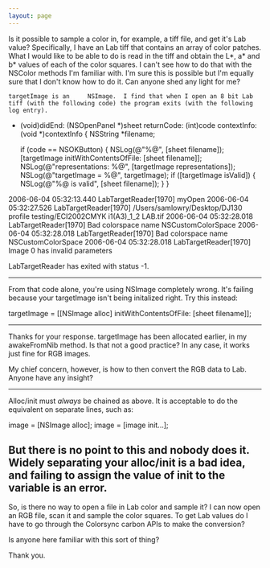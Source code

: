 ```yaml
---
layout: page
---
```



Is it possible to sample a color in, for example, a tiff file, and get it's Lab value?
Specifically, I have an Lab tiff that contains an array of color patches.  What I would like to be able to do is read in the tiff and obtain the L*, a* and b* values of each of the color squares.
I can't see how to do that with the NSColor methods I'm familiar with.  I'm sure this is possible but I'm equally sure that I don't know how to do it.  Can anyone shed any light for me?

    targetImage is an     NSImage.  I find that when I open an 8 bit Lab tiff (with the following code) the program exits (with the following log entry).

    
- (void)didEnd: (NSOpenPanel *)sheet
	returnCode: (int)code
   contextInfo: (void *)contextInfo
{
	NSString *filename;
	
	if (code == NSOKButton) {
		NSLog(@"%@", [sheet filename]);
		[targetImage initWithContentsOfFile: [sheet filename]];
		NSLog(@"representations: %@", [targetImage representations]);
		NSLog(@"targetImage = %@", targetImage);
		if ([targetImage isValid]) {
			NSLog(@"%@ is valid", [sheet filename]);
		}
	}

    
2006-06-04 05:32:13.440 LabTargetReader[1970] myOpen
2006-06-04 05:32:27.526 LabTargetReader[1970] /Users/samlowry/Desktop/DJ130 profile testing/ECI2002CMYK i1(A3)_1_2 LAB.tif
2006-06-04 05:32:28.018 LabTargetReader[1970] Bad colorspace name NSCustomColorSpace
2006-06-04 05:32:28.018 LabTargetReader[1970] Bad colorspace name NSCustomColorSpace
2006-06-04 05:32:28.018 LabTargetReader[1970] Image 0 has invalid parameters

LabTargetReader has exited with status -1.


----

From that code alone, you're using NSImage completely wrong. It's failing because your targetImage isn't being initalized right. Try this instead:
    
targetImage = [[NSImage alloc] initWithContentsOfFile: [sheet filename]];


----
Thanks for your response.
    targetImage has been allocated earlier, in my     awakeFromNib method.  Is that not a good practice?
In any case, it works just fine for RGB images.

My chief concern, however, is how to then convert the RGB data to Lab.  Anyone have any insight?

----
Alloc/init must *always* be chained as above. It is acceptable to do the equivalent on separate lines, such as:

    
image = [NSImage alloc];
image = [image init...];


But there is no point to this and nobody does it. Widely separating your alloc/init is a bad idea, and failing to assign the value of init to the variable is an error.
----

So, is there no way to open a file in Lab color and sample it?
I can now open an RGB file, scan it and sample the color squares.  To get Lab values do I have to go through the Colorsync carbon APIs to make the conversion?

Is anyone here familiar with this sort of thing?

Thank you.

